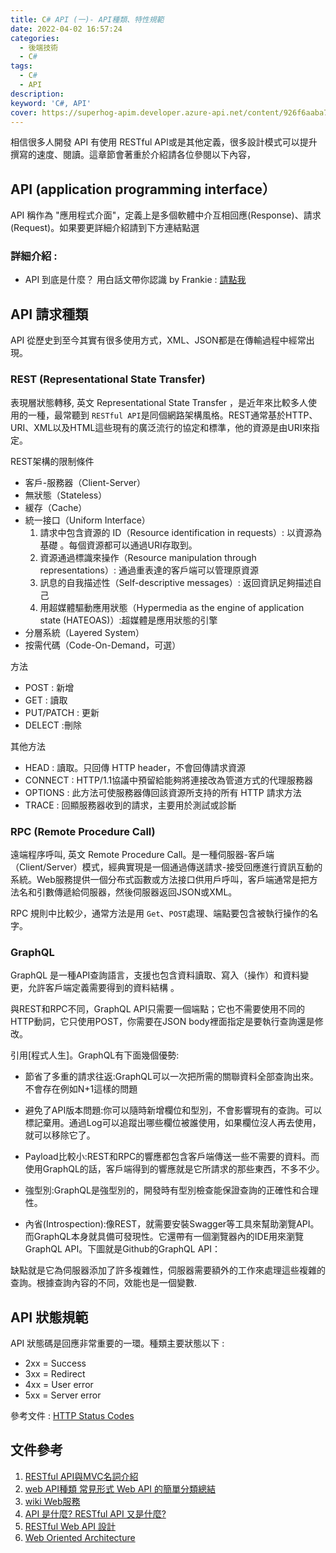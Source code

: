 ```yaml
---
title: C# API (一)- API種類、特性規範
date: 2022-04-02 16:57:24
categories: 
  - 後端技術
  - C#
tags: 
  - C#
  - API
description:
keyword: 'C#, API'
cover: https://superhog-apim.developer.azure-api.net/content/926f6aaba773.png
---
```


相信很多人開發 API 有使用 RESTful API或是其他定義，很多設計模式可以提升撰寫的速度、閱讀。這章節會著重於介紹請各位參閱以下內容，

## API (application programming interface）
API 稱作為 "應用程式介面"，定義上是多個軟體中介互相回應(Response)、請求(Request)。如果要更詳細介紹請到下方連結點選

### 詳細介紹 :
- API 到底是什麼？ 用白話文帶你認識 by Frankie : [請點我](https://medium.com/codingbar/api-%E5%88%B0%E5%BA%95%E6%98%AF%E4%BB%80%E9%BA%BC-%E7%94%A8%E7%99%BD%E8%A9%B1%E6%96%87%E5%B8%B6%E4%BD%A0%E8%AA%8D%E8%AD%98-95f65a9cfc33)


## API 請求種類
API 從歷史到至今其實有很多使用方式，XML、JSON都是在傳輸過程中經常出現。
### REST (Representational State Transfer)
表現層狀態轉移, 英文 Representational State Transfer ，是近年來比較多人使用的一種，最常聽到 ```RESTful API```是同個網路架構風格。REST通常基於HTTP、URI、XML以及HTML這些現有的廣泛流行的協定和標準，他的資源是由URI來指定。

REST架構的限制條件
- 客戶-服務器（Client-Server）
- 無狀態（Stateless）
- 緩存（Cache）
- 統一接口（Uniform Interface）
  1. 請求中包含資源的 ID（Resource identification in requests）: 以資源為基礎 。每個資源都可以通過URI存取到。
  2. 資源通過標識來操作（Resource manipulation through representations）: 通過重表達的客戶端可以管理原資源
  3. 訊息的自我描述性（Self-descriptive messages）: 返回資訊足夠描述自己
  4. 用超媒體驅動應用狀態（Hypermedia as the engine of application state (HATEOAS)）:超媒體是應用狀態的引擎
- 分層系統（Layered System）
- 按需代碼（Code-On-Demand，可選）

方法
  - POST : 新增
  - GET : 讀取
  - PUT/PATCH : 更新
  - DELECT :刪除

其他方法
  - HEAD : 讀取。只回傳 HTTP header，不會回傳請求資源
  - CONNECT : HTTP/1.1協議中預留給能夠將連接改為管道方式的代理服務器
  - OPTIONS : 此方法可使服務器傳回該資源所支持的所有 HTTP 請求方法
  - TRACE : 回顯服務器收到的請求，主要用於測試或診斷


### RPC (Remote Procedure Call)
遠端程序呼叫, 英文 Remote Procedure Call。是一種伺服器-客戶端（Client/Server）模式，經典實現是一個通過傳送請求-接受回應進行資訊互動的系統。Web服務提供一個分布式函數或方法接口供用戶呼叫，客戶端通常是把方法名和引數傳遞給伺服器，然後伺服器返回JSON或XML。

RPC 規則中比較少，通常方法是用 ```Get```、```POST```處理、端點要包含被執行操作的名字。


### GraphQL
GraphQL 是一種API查詢語言，支援也包含資料讀取、寫入（操作）和資料變更，允許客戶端定義需要得到的資料結構 。

與REST和RPC不同，GraphQL API只需要一個端點；它也不需要使用不同的HTTP動詞，它只使用POST，你需要在JSON body裡面指定是要執行查詢還是修改。

引用[程式人生]。GraphQL有下面幾個優勢:
- 節省了多重的請求往返:GraphQL可以一次把所需的關聯資料全部查詢出來。不會存在例如N+1這樣的問題

- 避免了API版本問題:你可以隨時新增欄位和型別，不會影響現有的查詢。可以標記棄用。通過Log可以追蹤出哪些欄位被誰使用，如果欄位沒人再去使用，就可以移除它了。

- Payload比較小:REST和RPC的響應都包含客戶端傳送一些不需要的資料。而使用GraphQL的話，客戶端得到的響應就是它所請求的那些東西，不多不少。

- 強型別:GraphQL是強型別的，開發時有型別檢查能保證查詢的正確性和合理性。

- 內省(Introspection):像REST，就需要安裝Swagger等工具來幫助瀏覽API。而GraphQL本身就具備可發現性。它還帶有一個瀏覽器內的IDE用來瀏覽GraphQL API。下圖就是Github的GraphQL API：

缺點就是它為伺服器添加了許多複雜性，伺服器需要額外的工作來處理這些複雜的查詢。根據查詢內容的不同，效能也是一個變數.
 
## API 狀態規範
API 狀態碼是回應非常重要的一環。種類主要狀態以下 :
- 2xx = Success
- 3xx = Redirect
- 4xx = User error
- 5xx = Server error

參考文件 : [HTTP Status Codes](https://restfulapi.net/http-status-codes/)

## 文件參考
1. [RESTful API與MVC名詞介紹](https://ithelp.ithome.com.tw/articles/10191925)
2. [web API種類 常見形式 Web API 的簡單分類總結](https://www.796t.com/content/1542560017.html)
3. [wiki Web服務](https://zh.wikipedia.org/zh-tw/Web%E6%9C%8D%E5%8A%A1)
4. [API 是什麼? RESTful API 又是什麼?](https://medium.com/itsems-frontend/api-%E6%98%AF%E4%BB%80%E9%BA%BC-restful-api-%E5%8F%88%E6%98%AF%E4%BB%80%E9%BA%BC-a001a85ab638)
5. [RESTful Web API 設計](https://docs.microsoft.com/zh-tw/azure/architecture/best-practices/api-design)
6. [Web Oriented Architecture](https://www.ithome.com.tw/tech/41508)